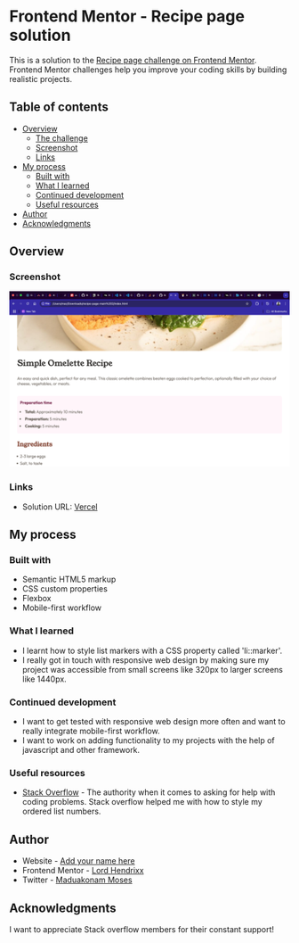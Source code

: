 # Frontend Mentor - Recipe page solution

This is a solution to the [Recipe page challenge on Frontend Mentor](https://www.frontendmentor.io/challenges/recipe-page-KiTsR8QQKm). Frontend Mentor challenges help you improve your coding skills by building realistic projects. 

## Table of contents

- [Overview](#overview)
  - [The challenge](#the-challenge)
  - [Screenshot](#screenshot)
  - [Links](#links)
- [My process](#my-process)
  - [Built with](#built-with)
  - [What I learned](#what-i-learned)
  - [Continued development](#continued-development)
  - [Useful resources](#useful-resources)
- [Author](#author)
- [Acknowledgments](#acknowledgments)


## Overview

### Screenshot

![Screenshot](assets/screenshot/Screen%20Shot%202024-11-26%20at%2014.39.26.png)


### Links

- Solution URL: [Vercel](https://recipe-page-two-flax.vercel.app/)


## My process

### Built with

- Semantic HTML5 markup
- CSS custom properties
- Flexbox
- Mobile-first workflow

### What I learned

- I learnt how to style list markers with a CSS property called 'li::marker'. 
- I really got in touch with responsive web design by making sure my project was accessible from small screens like 320px to larger screens like 1440px.

### Continued development

- I want to get tested with responsive web design more often and want to really integrate mobile-first workflow.
- I want to work on adding functionality to my projects with the help of javascript and other framework.

### Useful resources

- [Stack Overflow](https://www.stackoverflow.com) - The authority when it comes to asking for help with coding problems. Stack overflow helped me with how to style my ordered list numbers.

## Author

- Website - [Add your name here](https://www.your-site.com)
- Frontend Mentor - [Lord Hendrixx](https://www.frontendmentor.io/profile/beealmighty)
- Twitter - [Maduakonam Moses](https://www.twitter.com/Maduakonam67451)

## Acknowledgments

I want to appreciate Stack overflow members for their constant support!
